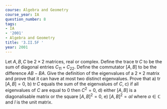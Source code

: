 ```yaml
---
course: Algebra and Geometry
course_year: IA
question_number: 8
tags:
- IA
- '2001'
- Algebra and Geometry
title: '3.II.5F '
year: 2001
---
```



Let $A, B, C$ be $2 \times 2$ matrices, real or complex. Define the trace $\operatorname{tr} C$ to be the sum of diagonal entries $C_{11}+C_{22}$. Define the commutator $[A, B]$ to be the difference $A B-B A$. Give the definition of the eigenvalues of a $2 \times 2$ matrix and prove that it can have at most two distinct eigenvalues. Prove that
a) $\operatorname{tr}[A, B]=0$,
b) $\operatorname{tr} C$ equals the sum of the eigenvalues of $C$,
c) if all eigenvalues of $C$ are equal to 0 then $C^{2}=0$,
d) either $[A, B]$ is a diagonalisable matrix or the square $[A, B]^{2}=0$,
e) $[A, B]^{2}=\alpha I$ where $\alpha \in \mathbb{C}$ and $I$ is the unit matrix.
